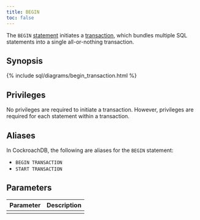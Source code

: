 ```yaml
---
title: BEGIN
toc: false
---
```


The `BEGIN` [statement](sql-statements.html) initiates a [transaction](transactions.html), which bundles multiple SQL statements into a single all-or-nothing transaction. 

<div id="toc"></div>

## Synopsis

{% include sql/diagrams/begin_transaction.html %}

## Privileges

No privileges are required to initiate a transaction. However, privileges are required for each statement within a transaction.

## Aliases

In CockroachDB, the following are aliases for the `BEGIN` statement:

- `BEGIN TRANSACTION` 
- `START TRANSACTION` 

## Parameters

| Parameter | Description |
|-----------|-------------|
|  |  |
